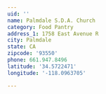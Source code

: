 ```yaml
---
uid: ''
name: Palmdale S.D.A. Church
category: Food Pantry
address_1: 1758 East Avenue R
city: Palmdale
state: CA
zipcode: '93550'
phone: 661.947.8496
latitude: '34.5722471'
longitude: '-118.0963705'

---
```

